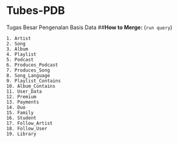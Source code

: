 # Tubes-PDB
Tugas Besar Pengenalan Basis Data
##**How to Merge:** (`run query`)
```
1. Artist
2. Song
3. Album
4. Playlist
5. Podcast
6. Produces_Podcast
7. Produces_Song
8. Song_Language
9. Playlist_Contains
10. Album_Contains
11. User_Data
12. Premium
13. Payments
14. Duo
15. Family
16. Student
17. Follow_Artist
18. Follow_User
19. Library
```
